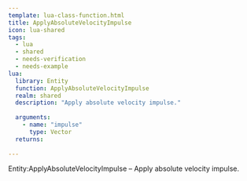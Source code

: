 ```yaml
---
template: lua-class-function.html
title: ApplyAbsoluteVelocityImpulse
icon: lua-shared
tags:
  - lua
  - shared
  - needs-verification
  - needs-example
lua:
  library: Entity
  function: ApplyAbsoluteVelocityImpulse
  realm: shared
  description: "Apply absolute velocity impulse."
  
  arguments:
    - name: "impulse"
      type: Vector
  returns:
    
---
```


<div class="lua__search__keywords">
Entity:ApplyAbsoluteVelocityImpulse &#x2013; Apply absolute velocity impulse.
</div>
